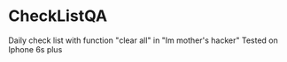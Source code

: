 # CheckListQA
Daily check list with function "clear all" in "Im mother's hacker"
Tested on Iphone 6s plus
